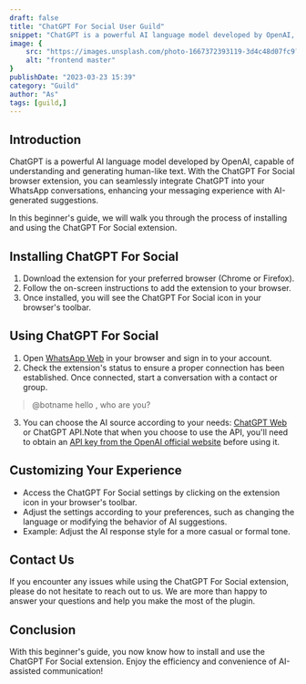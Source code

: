 ```yaml
---
draft: false
title: "ChatGPT For Social User Guild"
snippet: "ChatGPT is a powerful AI language model developed by OpenAI, capable of understanding and generating human-like text. With the ChatGPT For Social browser extension, you can seamlessly integrate ChatGPT into your WhatsApp conversations, enhancing your messaging experience with AI-generated suggestions."
image: {
    src: "https://images.unsplash.com/photo-1667372393119-3d4c48d07fc9?&fit=crop&w=430&h=240",
    alt: "frontend master"
}
publishDate: "2023-03-23 15:39"
category: "Guild"
author: "As"
tags: [guild,]
---
```




## Introduction
ChatGPT is a powerful AI language model developed by OpenAI, capable of understanding and generating human-like text. With the ChatGPT For Social browser extension, you can seamlessly integrate ChatGPT into your WhatsApp conversations, enhancing your messaging experience with AI-generated suggestions.

In this beginner's guide, we will walk you through the process of installing and using the ChatGPT For Social extension.

## Installing ChatGPT For Social
1. Download the extension for your preferred browser (Chrome or Firefox).
2. Follow the on-screen instructions to add the extension to your browser.
3. Once installed, you will see the ChatGPT For Social icon in your browser's toolbar.

## Using ChatGPT For Social
1. Open [WhatsApp Web](https://web.whatsapp.com/) in your browser and sign in to your account.
2. Check the extension's status to ensure a proper connection has been established. Once connected, start a conversation with a contact or group.
> @botname hello , who are you?
3. You can choose the AI source according to your needs: [ChatGPT Web](https://chat.openai.com/) or ChatGPT API.Note that when you choose to use the API, you'll need to obtain an [API key from the OpenAI official website](https://platform.openai.com/account/api-keys) before using it.

## Customizing Your Experience
- Access the ChatGPT For Social settings by clicking on the extension icon in your browser's toolbar.
- Adjust the settings according to your preferences, such as changing the language or modifying the behavior of AI suggestions.
- Example: Adjust the AI response style for a more casual or formal tone.

## Contact Us
If you encounter any issues while using the ChatGPT For Social extension, please do not hesitate to reach out to us. We are more than happy to answer your questions and help you make the most of the plugin.

## Conclusion
With this beginner's guide, you now know how to install and use the ChatGPT For Social extension. Enjoy the efficiency and convenience of AI-assisted communication! 